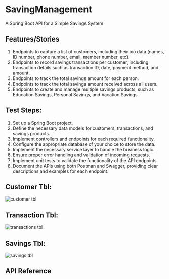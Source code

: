 # SavingManagement
A Spring Boot API for a Simple Savings System
## Features/Stories
1.  Endpoints to capture a list of customers, including their bio data
   (names, ID number, phone number, email, member number, etc).
2.  Endpoints to record savings transactions per customer, including
   transaction details such as transaction ID, date, payment method, and amount.
3. Endpoints to track the total savings amount for each person.
4.  Endpoints to track the total savings amount received across all users.
5. Endpoints to create and manage multiple savings products, such as
   Education Savings, Personal Savings, and Vacation Savings.

## Test Steps:
1. Set up a Spring Boot project.
2. Define the necessary data models for customers, transactions, and savings
   products.
3. Implement controllers and endpoints for each required functionality.
4. Configure the appropriate database of your choice to store the data.
5. Implement the necessary service layer to handle the business logic.
6. Ensure proper error handling and validation of incoming requests.
7. Implement unit tests to validate the functionality of the API endpoints.
8. Document the APIs using both Postman and Swagger, providing clear
   descriptions and examples for each endpoint.

## Customer Tbl:
![customer tbl](https://github.com/Gmatieso/SavingManagement/assets/55885416/6cb3190f-9608-448e-98de-080d3288df40)



## Transaction Tbl:
![transactions tbl](https://github.com/Gmatieso/SavingManagement/assets/55885416/c0dce5e4-ac80-4e5f-9451-e546fb126a18)


## Savings Tbl:
![savings tbl](https://github.com/Gmatieso/SavingManagement/assets/55885416/a4210335-3210-4b9e-b5cc-fa3f726a2b77)


## API Reference
